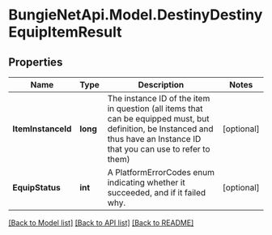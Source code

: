 
# BungieNetApi.Model.DestinyDestinyEquipItemResult

## Properties

Name | Type | Description | Notes
------------ | ------------- | ------------- | -------------
**ItemInstanceId** | **long** | The instance ID of the item in question (all items that can be equipped must, but definition, be Instanced and thus have an Instance ID that you can use to refer to them) | [optional] 
**EquipStatus** | **int** | A PlatformErrorCodes enum indicating whether it succeeded, and if it failed why. | [optional] 

[[Back to Model list]](../README.md#documentation-for-models)
[[Back to API list]](../README.md#documentation-for-api-endpoints)
[[Back to README]](../README.md)

